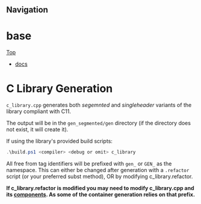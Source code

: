 ## Navigation

# base

[Top](../Readme.md)

* [docs](../docs/Readme.md)

# C Library Generation

`c_library.cpp` generates both *segemnted* and *singleheader* variants of the library compliant with C11.

The output will be in the `gen_segmented/gen` directory (if the directory does not exist, it will create it).

If using the library's provided build scripts:

```ps1
.\build.ps1 <compiler> <debug or omit> c_library
```

All free from tag identifiers will be prefixed with `gen_` or `GEN_` as the namespace. This can either be changed after generation with a `.refactor` script (or your preferred subst method), OR by modifying c_library.refactor.

**If c_library.refactor is modified you may need to modify c_library.cpp and its [components](./components/). As some of the container generation relies on that prefix.**
